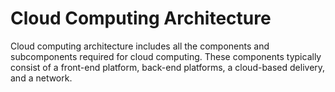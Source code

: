 # Cloud Computing Architecture

Cloud computing architecture includes all the components and subcomponents required for cloud computing. These components typically consist of a front-end platform, back-end platforms, a cloud-based delivery, and a network.
